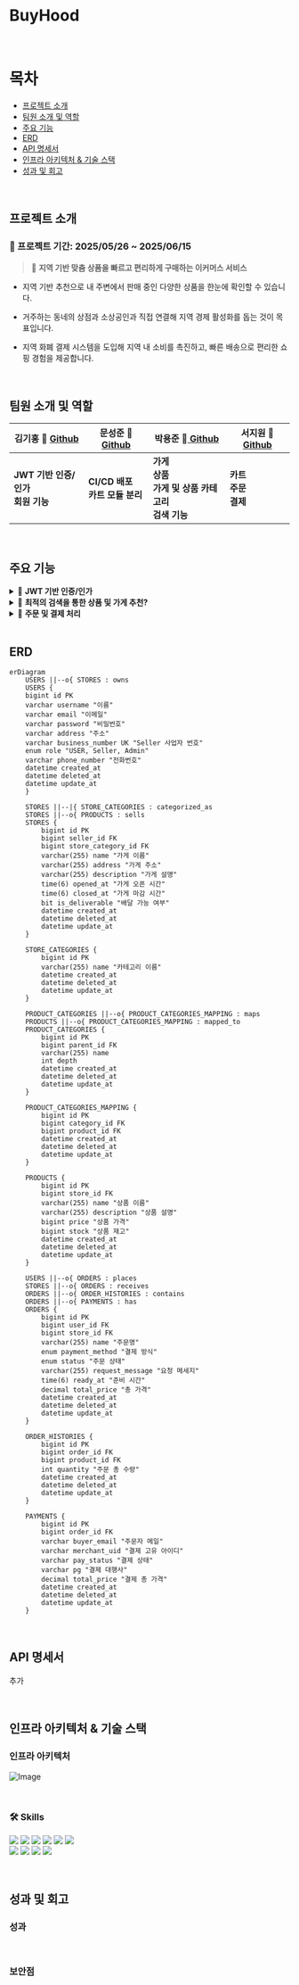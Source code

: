 # BuyHood 

<br>

# 목차

- [프로젝트 소개](#프로젝트-소개)
- [팀원 소개 및 역할](#팀원-소개-및-역할)
- [주요 기능](#주요-기능)
- [ERD](#erd)
- [API 명세서](#api-명세서)
- [인프라 아키텍처 & 기술 스택](#인프라-아키텍처--기술-스택)
- [성과 및 회고](#성과-및-회고)

<br>

## 프로젝트 소개
### 📅 프로젝트 기간: 2025/05/26 ~ 2025/06/15

> 📌 **지역 기반 맞춤 상품을 빠르고 편리하게 구매하는 이커머스 서비스**

- 지역 기반 추천으로 내 주변에서 판매 중인 다양한 상품을 한눈에 확인할 수 있습니다. 

- 거주하는 동네의 상점과 소상공인과 직접 연결해 지역 경제 활성화를 돕는 것이 목표입니다.

- 지역 화폐 결제 시스템을 도입해 지역 내 소비를 촉진하고, 빠른 배송으로 편리한 쇼핑 경험을 제공합니다.


<br>

## 팀원 소개 및 역할


| 김기홍  🔗 [Github](https://github.com/KimKiHong-1111) | 문성준    🔗 [Github](https://github.com/sjMun09) | 박용준 🔗[ Github](https://github.com/dereck-jun)           | 서지원   🔗 [Github](https://github.com/jiwonclvl)      |
|-----------------------------------------------------|------------------------------------------------|----------------------------------------------------------|------------|
| **JWT 기반 인증/인가**<br>**회원 기능** | **CI/CD 배포**<br> **카트 모듈 분리**                      | **가게** <br> **상품**  <br> **가게 및 상품 카테고리** <br> **검색 기능** | **카트** <br> **주문**  <br> **결제**

<br>

## 주요 기능


<details>
<summary>🪪 <strong>JWT 기반 인증/인가</strong></summary>

- JWT를 활용해 사용자 인증 및 권한 인가를 처리합니다.
- 사용자 역할 기반 권한 제어 (USER, SELLER, ADMIN)


</details>

<details>
<summary>🔎 <strong>최적의 검색을 통한 상품 및 가게 추천?</strong></summary>



</details>

<details>
<summary>🛒 <strong>주문 및 결제 처리</strong></summary>

**[장바구니]**
- 장바구니에서 상품 추가

**[주문]**

- 주문 상태: `PENDING` ➡️ `ACCEPTED (가게 승인)` ➡️ `COMPLETED` (취소시 **CANCELED**, 가게 거절 시 **REJECTED** )
 

**[결제]**

- 결제 상태: `READY` ➡️ `PAID` (실패시 **FAILED** , 취소시 **CANCELED** )


- 결제 수단으로는 **CARD**, **ZERO_PAY** 등을 지원하며, Iamport 결제 모듈을 연동
- **결제 성공** 시 <ins>결제 상태 업데이트</ins>, **실패** 시 <ins>주문 PENDING 상태</ins>
- ZERO_PAY는 QR 코드 생성을 통해 모의 결제 시뮬레이션을 지원

</details>


<br>

## ERD
```mermaid
erDiagram
    USERS ||--o{ STORES : owns
    USERS {
    bigint id PK
    varchar username "이름"
    varchar email "이메일"
    varchar password "비밀번호"
    varchar address "주소"
    varchar business_number UK "Seller 사업자 번호"
    enum role "USER, Seller, Admin"
    varchar phone_number "전화번호"
    datetime created_at 
    datetime deleted_at
    datetime update_at
    }

    STORES ||--|{ STORE_CATEGORIES : categorized_as
    STORES ||--o{ PRODUCTS : sells
    STORES {
        bigint id PK
        bigint seller_id FK 
        bigint store_category_id FK
        varchar(255) name "가게 이름"
        varchar(255) address "가게 주소"
        varchar(255) description "가게 설명"
        time(6) opened_at "가게 오픈 시간"
        time(6) closed_at "가게 마감 시간"
        bit is_deliverable "배달 가능 여부"
        datetime created_at
        datetime deleted_at
        datetime update_at
    }

    STORE_CATEGORIES {
        bigint id PK
        varchar(255) name "카테고리 이름"
        datetime created_at
        datetime deleted_at
        datetime update_at
    }

    PRODUCT_CATEGORIES ||--o{ PRODUCT_CATEGORIES_MAPPING : maps
    PRODUCTS ||--o{ PRODUCT_CATEGORIES_MAPPING : mapped_to
    PRODUCT_CATEGORIES {
        bigint id PK
        bigint parent_id FK 
        varchar(255) name
        int depth 
        datetime created_at
        datetime deleted_at
        datetime update_at
    }

    PRODUCT_CATEGORIES_MAPPING {
        bigint id PK
        bigint category_id FK
        bigint product_id FK
        datetime created_at
        datetime deleted_at
        datetime update_at
    }

    PRODUCTS {
        bigint id PK
        bigint store_id FK
        varchar(255) name "상품 이름"
        varchar(255) description "상품 설명"
        bigint price "상품 가격"
        bigint stock "상품 재고"
        datetime created_at
        datetime deleted_at
        datetime update_at
    }

    USERS ||--o{ ORDERS : places
    STORES ||--o{ ORDERS : receives
    ORDERS ||--o{ ORDER_HISTORIES : contains
    ORDERS ||--o{ PAYMENTS : has
    ORDERS {
        bigint id PK
        bigint user_id FK
        bigint store_id FK
        varchar(255) name "주문명"
        enum payment_method "결제 방식"
        enum status "주문 상태"
        varchar(255) request_message "요청 메세지"
        time(6) ready_at "준비 시간"
        decimal total_price "총 가격"
        datetime created_at
        datetime deleted_at
        datetime update_at
    }

    ORDER_HISTORIES {
        bigint id PK
        bigint order_id FK 
        bigint product_id FK 
        int quantity "주문 총 수량"
        datetime created_at
        datetime deleted_at
        datetime update_at
    }

    PAYMENTS {
        bigint id PK
        bigint order_id FK
        varchar buyer_email "주문자 메일"
        varchar merchant_uid "결제 고유 아이디"
        varchar pay_status "결제 상태"
        varchar pg "결제 대행사"
        decimal total_price "결제 총 가격"
        datetime created_at
        datetime deleted_at
        datetime update_at
    }
```

<br>

## API 명세서

추가 

<br>

## 인프라 아키텍처 & 기술 스택

### 인프라 아키텍처

![Image](https://github.com/user-attachments/assets/480572d4-709e-461a-95bb-5006ac71933c)

<br>

### 🛠️ Skills
<p align="left">
  <img src="https://img.shields.io/badge/GitHub-181717?style=flat&logo=github&logoColor=white"/>
  <img src="https://img.shields.io/badge/GitHubActions-2088FF?style=flat&logo=githubactions&logoColor=white"/>
  <img src="https://img.shields.io/badge/Java-007396?style=flat&logo=java&logoColor=white"/>
  <img src="https://img.shields.io/badge/Spring-6DB33F?style=flat&logo=spring&logoColor=white"/>
  <img src="https://img.shields.io/badge/Gradle-02303A?style=flat&logo=gradle&logoColor=white"/>
  <img src="https://img.shields.io/badge/Jira-0052CC?style=flat&logo=jira&logoColor=white"/>
  <br/>
  <img src="https://img.shields.io/badge/MySQL-4479A1?style=flat&logo=mysql&logoColor=white"/>
  <img src="https://img.shields.io/badge/Redis-DC382D?style=flat&logo=redis&logoColor=white"/>
  <img src="https://img.shields.io/badge/RabbitMQ-FF6600?style=flat&logo=rabbitmq&logoColor=white"/>
  <img src="https://img.shields.io/badge/ElasticSearch-005571?style=flat&logo=elasticsearch&logoColor=white"/>
</p>

<br>

## 성과 및 회고

### 성과






<br>

### 보안점


